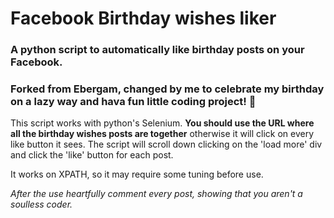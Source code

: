 # Facebook Birthday wishes liker
### A python script to automatically like birthday posts on your Facebook.
### Forked from Ebergam, changed by me to celebrate my birthday on a lazy way and hava fun little coding project! 🎉

This script works with python's Selenium. **You should use the URL where all the birthday wishes posts are together** otherwise it will click on every like button it sees. 
The script will scroll down clicking on the 'load more' div and click the 'like' button for each post.

It works on XPATH, so it may require some tuning before use.

*After the use heartfully comment every post, showing that you aren't a soulless coder.*




